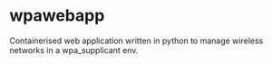# wpawebapp
Containerised web application written in python to manage wireless networks in a wpa_supplicant env.

